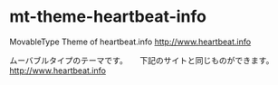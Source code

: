 mt-theme-heartbeat-info
=======================

MovableType Theme of heartbeat.info
http://www.heartbeat.info

ムーバブルタイプのテーマです。 　
下記のサイトと同じものができます。 　
http://www.heartbeat.info
